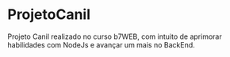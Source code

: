 # ProjetoCanil
 Projeto Canil realizado no curso b7WEB, com intuito de aprimorar habilidades com NodeJs e avançar um mais no BackEnd.
